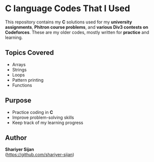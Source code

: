 # C language Codes That I Used

This repository contains my **C** solutions used for my **university assignments**, **Phitron course problems**, and **various Div3 contests on Codeforces**. These are my older codes, mostly written for **practice** and learning.

## Topics Covered
- Arrays
- Strings
- Loops
- Pattern printing
- Functions 

## Purpose
- Practice coding in **C**
- Improve problem-solving skills
- Keep track of my learning progress

## Author
**Shariyer Sijan**  
(https://github.com/shariyer-sijan)

